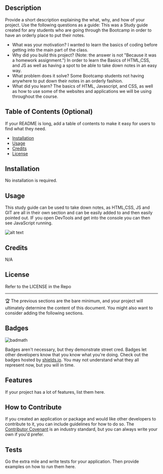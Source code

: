 <Prework study-guide webpage>

## Description

Provide a short description explaining the what, why, and how of your project. Use the following questions as a guide:
This was a Study guide created for any students who are going through the Bootcamp in order to have an orderly place to put their notes.

- What was your motivation?
I wanted to learn the basics of coding before getting into the main part of the class.
- Why did you build this project? (Note: the answer is not "Because it was a homework assignment.")
In order to learn the Basics of HTML,CSS, and JS as well as having a spot to be able to take down notes in an easy way.
- What problem does it solve?
Some Bootcamp students not having anywhere to put down their notes in an orderly fashion.
- What did you learn?
The basics of HTML, Javascript, and CSS, as well as how to use some of the websites and applications we will be using throughout the course.
## Table of Contents (Optional)

If your README is long, add a table of contents to make it easy for users to find what they need.

- [Installation](#installation)
- [Usage](#usage)
- [Credits](#credits)
- [License](#license)

## Installation

No installation is required.

## Usage

This study guide can be used to take down notes, as HTML,CSS, JS and GIT are all in their own section and can be easily added to and then easily pointed out. IF you open DevTools and get into the console you can then see JavaScript running.



![alt text](assets/images/screenshot.png)

## Credits

N/A
## License

Refer to the LICENSE in the Repo

---

🏆 The previous sections are the bare minimum, and your project will ultimately determine the content of this document. You might also want to consider adding the following sections.

## Badges

![badmath](https://img.shields.io/github/languages/top/nielsenjared/badmath)

Badges aren't necessary, but they demonstrate street cred. Badges let other developers know that you know what you're doing. Check out the badges hosted by [shields.io](https://shields.io/). You may not understand what they all represent now, but you will in time.

## Features

If your project has a lot of features, list them here.

## How to Contribute

If you created an application or package and would like other developers to contribute to it, you can include guidelines for how to do so. The [Contributor Covenant](https://www.contributor-covenant.org/) is an industry standard, but you can always write your own if you'd prefer.

## Tests

Go the extra mile and write tests for your application. Then provide examples on how to run them here.
